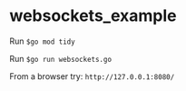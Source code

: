 # websockets_example

Run `$go mod tidy`

Run `$go run websockets.go`

From a browser try: `http://127.0.0.1:8080/`